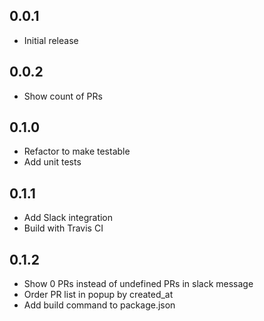 0.0.1
------
- Initial release

0.0.2
------
- Show count of PRs

0.1.0
------
- Refactor to make testable
- Add unit tests

0.1.1
------
- Add Slack integration
- Build with Travis CI

0.1.2
------
- Show 0 PRs instead of undefined PRs in slack message
- Order PR list in popup by created_at
- Add build command to package.json
